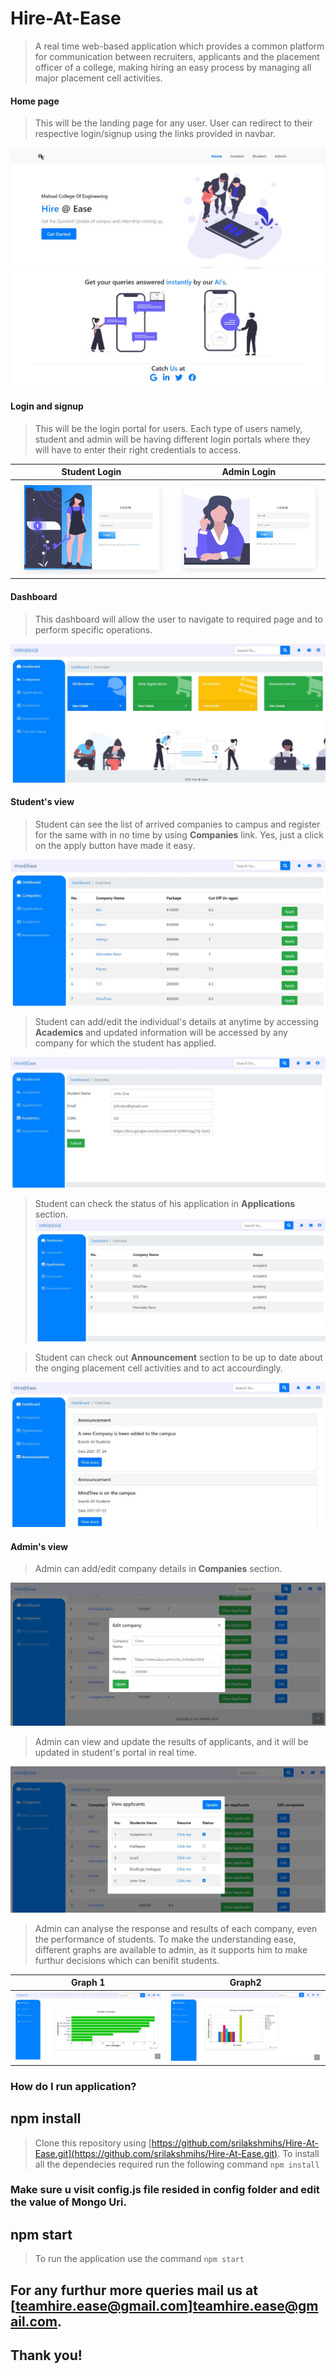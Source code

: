 # Hire-At-Ease

> A real time web-based application which provides a common platform for communication between recruiters, applicants and the placement officer of a college, making hiring an easy process by managing all major placement cell activities.

#### Home page
> This will be the landing page for any user. User can redirect to their respective login/signup using the links provided in navbar.

![Home Page](https://github.com/srilakshmihs/Hire-At-Ease/blob/master/public/display/hm1.JPG)
![Home Page](https://github.com/srilakshmihs/Hire-At-Ease/blob/master/public/display/hm3.JPG)

#### Login and signup
> This will be the login portal for users. Each type of users namely, student and admin will be having different login portals where they will have to enter their right credentials to access.

Student Login              |  Admin Login
:-------------------------:|:-------------------------:
![](https://github.com/srilakshmihs/Hire-At-Ease/blob/master/public/display/login1.JPG)  |  ![](https://github.com/srilakshmihs/Hire-At-Ease/blob/master/public/display/login2.JPG)

#### Dashboard
> This dashboard will allow the user to navigate to required page and to perform specific operations.

![](https://github.com/srilakshmihs/Hire-At-Ease/blob/master/public/display/dash1.JPG)

#### Student's view
> Student can see the list of arrived companies to campus and register for the same with in no time by using **Companies** link. Yes, just a click on the apply button have made it easy.

![](https://github.com/srilakshmihs/Hire-At-Ease/blob/master/public/display/comp1.JPG)

> Student can add/edit the individual's details at anytime by accessing **Academics** and updated information will be accessed by any company for which the student has applied.

![](https://github.com/srilakshmihs/Hire-At-Ease/blob/master/public/display/stu1.JPG)

> Student can check the status of his application in **Applications** section.
![](https://github.com/srilakshmihs/Hire-At-Ease/blob/master/public/display/apply.JPG)

> Student can check out **Announcement** section to be up to date about the onging placement cell activities and to act accourdingly.

![](https://github.com/srilakshmihs/Hire-At-Ease/blob/master/public/display/ann1.JPG)

#### Admin's view
> Admin can add/edit company details in **Companies** section.

![](https://github.com/srilakshmihs/Hire-At-Ease/blob/master/public/display/compEdit.JPG)

> Admin can view and update the results of applicants, and it will be updated in student's portal in real time.

![](https://github.com/srilakshmihs/Hire-At-Ease/blob/master/public/display/view_app.JPG)

> Admin can analyse the response and results of each company, even the performance of students. To make the understanding ease, different graphs are available to admin, as it supports him to make furthur decisions which can benifit students.

Graph 1            |  Graph2
:-------------------------:|:-------------------------:
![](https://github.com/srilakshmihs/Hire-At-Ease/blob/master/public/display/graph1.JPG)  |  ![](https://github.com/srilakshmihs/Hire-At-Ease/blob/master/public/display/graph2.JPG)

### How do I run application?
## npm install
> Clone this repository using [https://github.com/srilakshmihs/Hire-At-Ease.git](https://github.com/srilakshmihs/Hire-At-Ease.git). To install all the dependecies required run the following command `npm install`

### Make sure u visit config.js file resided in config folder and edit the value of Mongo Uri.

## npm start
> To run the application use the command `npm start` 

## For any furthur more queries mail us at [teamhire.ease@gmail.com]teamhire.ease@gmail.com.

## Thank you!

